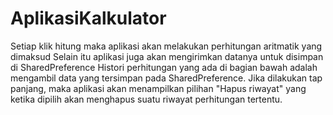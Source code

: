 # AplikasiKalkulator
Setiap klik hitung maka aplikasi akan melakukan perhitungan aritmatik yang dimaksud
Selain itu aplikasi juga akan mengirimkan datanya untuk disimpan di SharedPreference
Histori perhitungan yang ada di bagian bawah adalah mengambil data yang tersimpan pada SharedPreference.
Jika dilakukan tap panjang, maka aplikasi akan menampilkan pilihan "Hapus riwayat" yang ketika dipilih akan menghapus suatu riwayat perhitungan tertentu.
